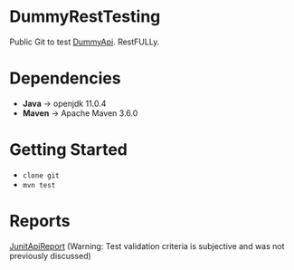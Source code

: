 # DummyRestTesting
Public Git to test [DummyApi](http://dummy.restapiexample.com/). RestFULLy.

# Dependencies
 - **Java** -> openjdk 11.0.4 
 - **Maven** -> Apache Maven 3.6.0
 
# Getting Started
 - `clone git`
 - `mvn test`
 
 # Reports 
 [JunitApiReport](https://github.com/nopunYntendeed/DummyRestTesting/blob/master/DummyRestfulApiReportJunit.ods)
(Warning: Test validation criteria is subjective and was not previously discussed)


